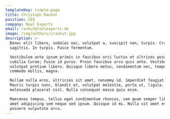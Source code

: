 ```yaml
---
templateKey: simple-page
title: Christoph Rauhut
position: CEO
company: Real Experts
email: rauhut@realexperts.de
image: /img/authors/crauhut.jpg
description: >-
  Donec elit libero, sodales nec, volutpat a, suscipit non, turpis. Cras
  sagittis. In turpis. Fusce fermentum.

  Vestibulum ante ipsum primis in faucibus orci luctus et ultrices posuere
  cubilia Curae; Fusce id purus. Proin faucibus arcu quis ante. Vestibulum
  volutpat pretium libero. Quisque libero metus, condimentum nec, tempor a,
  commodo mollis, magna.

  Nullam nulla eros, ultricies sit amet, nonummy id, imperdiet feugiat, pede.
  Mauris turpis nunc, blandit et, volutpat molestie, porta ut, ligula. Quisque
  malesuada placerat nisl. Nulla consequat massa quis enim.

  Maecenas tempus, tellus eget condimentum rhoncus, sem quam semper libero, sit
  amet adipiscing sem neque sed ipsum. Quisque id mi. Nulla sit amet est. Donec
  posuere vulputate arcu.
---
```


